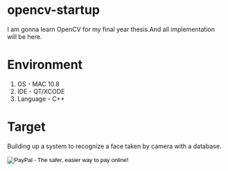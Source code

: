 opencv-startup
==============

I am gonna learn OpenCV for my final year thesis.And all implementation will be here.


Environment
==============
1. OS       - MAC 10.8
2. IDE      - QT/XCODE
3. Language - C++



Target
==============
 Building up a system to recognize a face taken by camera with a database.
 
 
 <form action="https://www.paypal.com/cgi-bin/webscr" method="post" target="_top">
<input type="hidden" name="cmd" value="_s-xclick">
<input type="hidden" name="hosted_button_id" value="6LWJW58ZB52VA">
<input type="image" src="https://www.paypalobjects.com/en_US/i/btn/btn_donateCC_LG.gif" border="0" name="submit" alt="PayPal - The safer, easier way to pay online!">
<img alt="" border="0" src="https://www.paypalobjects.com/en_US/i/scr/pixel.gif" width="1" height="1">
</form>

